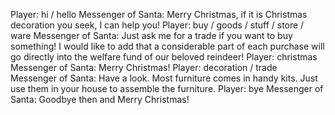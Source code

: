 Player: hi / hello
Messenger of Santa: Merry Christmas, if it is Christmas decoration you seek, I can help you!
Player: buy / goods / stuff / store / ware
Messenger of Santa: Just ask me for a trade if you want to buy something! I would like to add that a considerable part of each purchase will go directly into the welfare fund of our beloved reindeer!
Player: christmas
Messenger of Santa: Merry Christmas!
Player: decoration / trade
Messenger of Santa: Have a look. Most furniture comes in handy kits. Just use them in your house to assemble the furniture.
Player: bye
Messenger of Santa: Goodbye then and Merry Christmas!